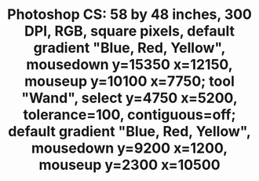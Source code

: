 ---
ee_id_thing: '4136'
site: '1'
type: '2'
inv_num: 2014-020
add_credit:
url: 2014-020-photoshop-cs
title: 'Photoshop CS: 58 by 48 inches, 300 DPI, RGB, square pixels, default gradient
  "Blue, Red, Yellow", mousedown y=15350 x=12150, mouseup y=10100 x=7750; tool "Wand",
  select y=4750 x=5200, tolerance=100, contiguous=off; default gradient "Blue, Red,
  Yellow", mousedown y=9200 x=1200, mouseup y=2300 x=10500 '
year: '2014'
display_year: '2014'
medium: Chromogenic print
dims: 58x48in
pitch:
ps:
live_url:
youtube:
https://github.com/coryarcangel/alu:
imgs: photoshop-cs-2014-020-full-database-FA.jpg
subheading:
download:
commission:
related:
layout: things-i-made
---